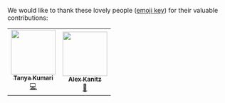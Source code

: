 We would like to thank these lovely people ([emoji
key][all-contributors-types]) for their valuable contributions:

<!-- ALL-CONTRIBUTORS-LIST:START - Do not remove or modify this section -->
<!-- prettier-ignore-start -->
<!-- markdownlint-disable -->
<table>
  <tr>
    <td align="center"><a href="https://github.com/tanya17-05"><img src="https://avatars.githubusercontent.com/u/95133237?v=4?s=100" width="100px;" alt=""/><br /><sub><b>Tanya Kumari</b></sub></a><br /><a href="https://github.com/elixir-cloud-aai/wc-template/commits?author=tanya17-05" title="Code">💻</a></td>
    <td align="center"><a href="https://github.com/uniqueg"><img src="https://avatars.githubusercontent.com/u/10855418?v=4?s=100" width="100px;" alt=""/><br /><sub><b>Alex Kanitz</b></sub></a><br /><a href="#maintenance-uniqueg" title="Maintenance">🚧</a></td>
  </tr>
</table>

<!-- markdownlint-restore -->
<!-- prettier-ignore-end -->

<!-- ALL-CONTRIBUTORS-LIST:END -->

[all-contributors-types]: https://allcontributors.org/docs/en/emoji-key
